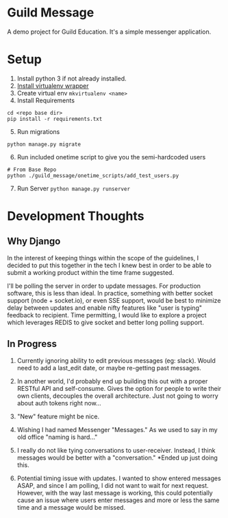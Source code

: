 # Guild Message
A demo project for Guild Education.  It's a simple messenger application.

# Setup
1.  Install python 3 if not already installed.
2.  [Install virtualenv wrapper](http://virtualenvwrapper.readthedocs.io/en/latest/)
3.  Create virtual env ```mkvirtualenv <name>```
4.  Install Requirements
```
cd <repo base dir>
pip install -r requirements.txt
```

5. Run migrations
```
python manage.py migrate
```
6. Run included onetime script to give you the semi-hardcoded users
```
# From Base Repo
python ./guild_message/onetime_scripts/add_test_users.py

```
7.  Run Server ```python manage.py runserver```


# Development Thoughts
## Why Django
In the interest of keeping things within the scope of the guidelines, I decided to put this together in the tech I knew best in order to be able to submit a working product within the time frame suggested.

I'll be polling the server in order to update messages.  For production software, this is less than ideal.  In practice, something with better socket support (node + socket.io), or even SSE support, would be best to minimize delay between updates and enable nifty features like "user is typing" feedback to recipient.  Time permitting, I would like to explore a project which leverages REDIS to give socket and better long polling support.

## In Progress
1. Currently ignoring ability to edit previous messages (eg: slack).  Would need to add a last_edit date, or maybe re-getting past messages.

2. In another world, I'd probably end up building this out with a proper RESTful API and self-consume.  Gives the option for people to write their own clients, decouples the overall architecture.  Just not going to worry about auth tokens right now...

3. "New" feature might be nice.

4. Wishing I had named Messenger "Messages."  As we used to say in my old office "naming is hard..."

5.  I really do not like tying conversations to user-receiver.  Instead, I think messages would be better with a "conversation."  *Ended up just doing this.

6. Potential timing issue with updates.  I wanted to show entered messages ASAP, and since I am polling, I did not want to wait for next request.  However, with the way last message is working, this could potentially cause an issue where users enter messages and more or less the same time and a message would be missed.

